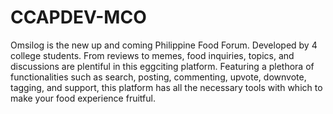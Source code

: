 # CCAPDEV-MCO
Omsilog is the new up and coming Philippine Food Forum. Developed by 4 college students.
From reviews to memes, food inquiries, topics, and discussions are plentiful in this eggciting platform.
Featuring a plethora of functionalities such as search, posting, commenting, upvote, downvote, tagging,
and support, this platform has all the necessary tools with which to make your food experience fruitful.


